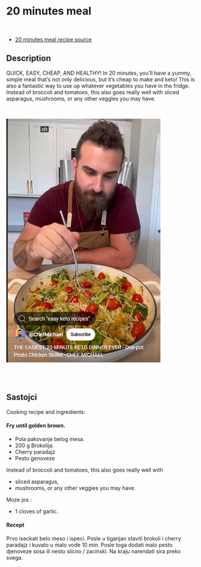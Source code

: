 # 20 minutes meal

<br/>

- [20 minutes meal recipe source](https://www.youtube.com/shorts/khE8HNWV1fI)

## Description

QUICK, EASY, CHEAP, AND HEALTHY! In 20 minutes, you’ll have a yummy, simple meal 
that’s not only delicious, but it’s cheap to make and keto! This is also a fantastic 
way to use up whatever vegetables you have in the fridge. Instead of broccoli and tomatoes, 
this also goes really well with sliced asparagus, mushrooms, or any other veggies you may have.

<br/>

![Broccoli recipe](..//media//20_min_keto_dinner.png)

<br/><br/>

## Sastojci

Cooking recipe and ingredients:

#### Fry until golden brown.
- Pola pakovanje belog mesa.
- 200 g Brokolija.
- Cherry paradajz
- Pesto genoveze

 Instead of broccoli and tomatoes, this also goes really well with 
 - sliced asparagus, 
 - mushrooms, or any other veggies you may have.

Moze jos : 
- 1 cloves of garlic.


#### Recept

Prvo iseckati belo meso i ispeci.
Posle u tiganjan staviti brokoli i cherry paradajz i kuvato u malo vode 10 min.
Posle toga dodati malo pesto djenoveze sosa ili nesto slicno / zacinski.
Na kraju narendati sira preko svega.
